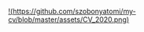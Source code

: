 [!(https://github.com/szobonyatomi/my-cv/blob/master/assets/CV_2020.png)](https://szobonyatomi.github.io/my-cv/)
